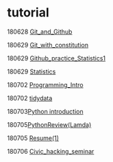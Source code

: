# tutorial

180628 [Git_and_Github](https://github.com/dataitgirls2/tutorial/blob/master/Tutorial_180628_Git_and_Github.md)

180629 [Git_with_constitution](https://github.com/dataitgirls2/tutorial/blob/master/Tutorial_180629_Git_with_constitution.md)

180629 [Github_practice_Statistics1](https://github.com/dataitgirls2/tutorial/blob/master/Tutorial_180629_Github_practice_Statistics1.md)

180629 [Statistics](https://github.com/dataitgirls2/tutorial/blob/master/Tutorial_180629_Statistics.md)

180702 [Programming_Intro](https://github.com/dataitgirls2/tutorial/blob/master/Tutorial_180702_Programming_Intro.md)

180702 [tidydata](https://github.com/dataitgirls2/tutorial/blob/master/Tutorial_180702_tidydata.md)

180703[Python introduction](https://github.com/dataitgirls2/tutorial/blob/master/Tutorial_180703_Python%20introduction.md)

180705[PythonReview(Lamda)](https://github.com/dataitgirls2/tutorial/blob/master/Tutorial_180705_PythonReview(Lamda).md)

180705 [Resume(1)](https://github.com/dataitgirls2/tutorial/blob/master/Tutorial_180705_Resume(1).md)

180706 [Civic_hacking_seminar](https://github.com/dataitgirls2/tutorial/blob/master/Tutorial_180706_Civic_hacking_seminar.md)
